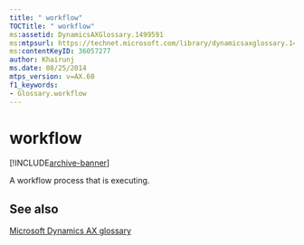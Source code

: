 ```yaml
---
title: " workflow"
TOCTitle: " workflow"
ms:assetid: DynamicsAXGlossary.1499591
ms:mtpsurl: https://technet.microsoft.com/library/dynamicsaxglossary.1499591(v=AX.60)
ms:contentKeyID: 36057277
author: Khairunj
ms.date: 08/25/2014
mtps_version: v=AX.60
f1_keywords:
- Glossary.workflow
---
```


# workflow


[!INCLUDE[archive-banner](includes/archive-banner.md)]

A workflow process that is executing.

## See also

[Microsoft Dynamics AX glossary](glossary/microsoft-dynamics-ax-glossary.md)

  


